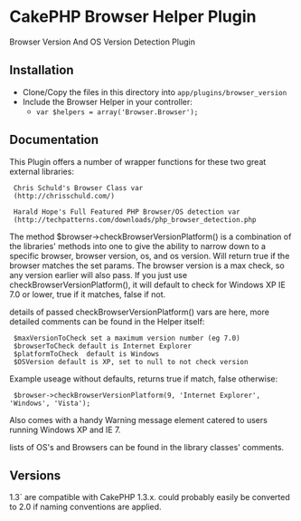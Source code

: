 # CakePHP Browser Helper Plugin

Browser Version And OS Version Detection Plugin

## Installation

* Clone/Copy the files in this directory into `app/plugins/browser_version`
* Include the Browser Helper in your controller:
   * `var $helpers = array('Browser.Browser');`

## Documentation

This Plugin offers a number of wrapper functions for these two great external libraries:


	 Chris Schuld's Browser Class var 
	 (http://chrisschuld.com/) 
	 
	 Harald Hope's Full Featured PHP Browser/OS detection var
	 (http://techpatterns.com/downloads/php_browser_detection.php


The method $browser->checkBrowserVersionPlatform() is a combination of the libraries' methods into one to give the ability to narrow down to a specific browser, browser version, os, and os version.
Will return true if the browser matches the set params. The browser version is a max check, so any version earlier will also pass. If you just use
checkBrowserVersionPlatform(), it will default to check for Windows XP IE 7.0 or lower, true if it matches, false if not.

details of passed checkBrowserVersionPlatform() vars are here, more detailed comments can be found in the Helper itself:

	 $maxVersionToCheck set a maximum version number (eg 7.0) 
	 $browserToCheck default is Internet Explorer
	 $platformToCheck  default is Windows
	 $OSVersion default is XP, set to null to not check version


Example useage without defaults, returns true if match, false otherwise:

	 $browser->checkBrowserVersionPlatform(9, 'Internet Explorer', 'Windows', 'Vista');  

Also comes with a handy Warning message element catered to users running Windows XP and IE 7.

lists of OS's and Browsers can be found in the library classes' comments.

## Versions

1.3` are compatible with CakePHP 1.3.x. could probably easily be converted to 2.0 if naming conventions are applied.

